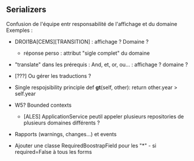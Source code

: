 ## Serializers 


Confusion de l'équipe entr responsabilité de l'affichage et du domaine
Exemples : 
- DROI1BA[CEMS][TRANSITION] : affichage ? Domaine ?
    - réponse perso : attribut "sigle complet" du domaine
- "translate" dans les prérequis : And, et, or, ou... : affichage ? domaine ?


- [???] Ou gérer les traductions ?

- Single respojsibility principle
def __gt__(self, other):
    return other.year > self.year


- W5? Bounded contexts
    - [ALES] ApplicationService peutil appeler plusieurs repositories de plusieurs domaines différents ?
    
- Rapports (warnings, changes...) et events

- Ajouter une classe RequiredBoostrapField pour les "*" - si required=False à tous les forms
